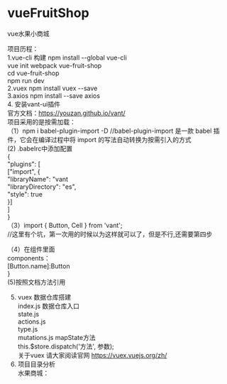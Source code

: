 # vueFruitShop
vue水果小商城

项目历程：   
1.vue-cli 构建
  npm install --global vue-cli  
  vue init webpack vue-fruit-shop   
  cd vue-fruit-shop    
  npm run dev  
2.vuex npm install vuex --save   
3.axios npm install --save axios   
4. 安装vant-ui插件   
  官方文档：https://youzan.github.io/vant/   
  项目采用的是按需加载：  
  （1）npm i babel-plugin-import -D  //babel-plugin-import 是一款 babel 插件，它会在编译过程中将 import 的写法自动转换为按需引入的方式  
   (2) .babelrc中添加配置  
       {  
        "plugins": [  
          ["import", {  
            "libraryName": "vant  
            "libraryDirectory": "es",  
            "style": true  
          }]  
        ]  
      }  
  （3）import { Button, Cell } from 'vant';  
    //这里有个坑，第一次用的时候以为这样就可以了，但是不行,还需要第四步  

  （4）在组件里面  
    components：  
       [Button.name]:Button  
    }  
   (5)按照文档方法引用   
   
 5. vuex 数据仓库搭建  
    index.js 数据仓库入口    
    state.js    
    actions.js   
    type.js  
    mutations.js
    mapState方法  
    this.$store.dispatch('方法', 参数);  
    关于vuex 请大家阅读官网 https://vuex.vuejs.org/zh/  
 6. 项目目录分析  
    水果商城：   
    
    
    
   
   
   
   
   
   
   
   
   
   
   
   
   
   
   
   
  
